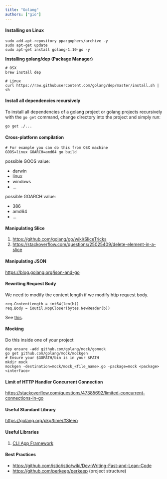 ```yaml
---
title: "Golang"
authors: ["gio"]
---
```


#### Installing on Linux

```shell
sudo add-apt-repository ppa:gophers/archive -y
sudo apt-get update
sudo apt-get install golang-1.10-go -y
```

**Installing golang/dep (Package Manager)**

```shell
# OSX
brew install dep

# Linux
curl https://raw.githubusercontent.com/golang/dep/master/install.sh | sh
```

#### Install all dependencies recursively

To install all dependencies of a golang project or golang projects recursively with the `go get` command, change directory into the project and simply run:

```shell
go get ./...
```

#### Cross-platform compilation

```shell
# For example you can do this from OSX machine
GOOS=linux GOARCH=amd64 go build
```

possible GOOS value:

- darwin
- linux
- windows
- ...

possible GOARCH value:

- 386
- amd64
- ...

#### Manipulating Slice

1. https://github.com/golang/go/wiki/SliceTricks
2. https://stackoverflow.com/questions/25025409/delete-element-in-a-slice

#### Manipulating JSON

https://blog.golang.org/json-and-go

#### Rewriting Request Body

We need to modify the content length if we modify http request body.

```golang
req.ContentLength = int64(len(b))
req.Body = ioutil.NopCloser(bytes.NewReader(b))
```

See [this](https://stackoverflow.com/questions/33606330/golang-rewrite-http-request-body).

#### Mocking

Do this inside one of your project

```shell
dep ensure -add github.com/golang/mock/gomock
go get github.com/golang/mock/mockgen
# Ensure your $GOPATH/bin is in your $PATH
mkdir mock
mockgen -destination=mock/mock_<file_name>.go -package=mock <package> <interface>
```

#### Limit of HTTP Handler Concurrent Connection

https://stackoverflow.com/questions/47385692/limited-concurrent-connections-in-go

#### Useful Standard Library

https://golang.org/pkg/time/#Sleep

#### Useful Libraries

1. [CLI App Framework](https://github.com/urfave/cli)

#### Best Practices

- https://github.com/istio/istio/wiki/Dev-Writing-Fast-and-Lean-Code
- https://github.com/perkeep/perkeep (project structure)
